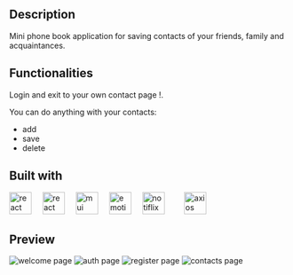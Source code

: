 <h2>Description</h2>
<p>Mini phone book application for saving contacts of your friends, family and acquaintances.</p>

<h2>Functionalities</h2>
<p>Login and exit to your own contact page !.</p>
<p>You can do anything with your contacts:</p>

<ul>
  <li>add</li>
  <li>save</li>
  <li>delete</li>
</ul>

<h2>Built with</h2>
<div align="left">
  <img src="https://upload.wikimedia.org/wikipedia/commons/3/30/React_Logo_SVG.svg" height="40" alt="react logo"  />
  <img width="12" />
  <img src="https://www.codesmith.io/hs-fs/hubfs/Blog%20Images/Blog%20Photos/react-router-logo.png?width=600&name=react-router-logo.png" width="40" height="40" alt="react router" />
  <img width="12" />
  <img src="https://www.techcareer.net/_next/image?url=https%3A%2F%2Fcdn.gcp.techcareer.net%2Fblog_mui_7b4c3455b5%2Fblog_mui_7b4c3455b5.png%3Fupdated_at%3D2022-12-28T14%3A45%3A19.394Z&w=1200&q=75" height="40" alt="mui logo"  />
  <img width="12" />
  <img src="https://www.ejable.com/wp-content/uploads/2022/04/Framer-Motion.webp" width="40" height="40" alt="emotion" />
  <img width="12" />
  <img src="https://raw.githubusercontent.com/notiflix/Notiflix/main/docs/notiflix-logo.svg?sanitize=true" width="40" height="40" alt="notiflix" />
  <img width="12" />
  <img width="12" />
  <img src="https://upload.wikimedia.org/wikipedia/commons/thumb/c/c8/Axios_logo_%282020%29.svg/2560px-Axios_logo_%282020%29.svg.png" alt="axios" width="40" height="40"/>
</div>

<h2>Preview</h2>
<img src="https://d3dehtdmp2rwcw.cloudfront.net/ms_614745/KBtthuzIfka4lIg2Zp0RWuVpkbgNGJ/Monosnap%2BPhonebook%2B-%2BGoogle%2BChrome%2B2024-03-04%2B12.3.png?Expires=1709550000&Signature=pKmBVjk~JxlBOOkfXlxFVZkEy946Gu-jYovIF6Td2AQi-yTKkbvGqzF5ere3wwVKzV8FVpJp1vVvWDBvAUoS~xwo9EEgjXyFgjr1ZT16CsyiFSUjLpB8zwkhgXuNZkm~ZfblVsRSEdQhsjXrjQGCOxPdlj3gtvbiCqGqFePQZINAv50UDpFRWHvTI5O8Snv11-WZIYbGigVP4p2gQpYibrztErhmV4kPcyJI1rcMtDXwtOP9GSONwcjEcFt-8vmMF2FU8X0wzKS6rFl5OkH-1a-O6RijJynlzagHLTh5UhjpsFliHwVeYcIW0wPZCQfuad4ZbyIIFGUYU53Y98qqUQ__&Key-Pair-Id=APKAJBCGYQYURKHBGCOA" alt="welcome page" />
<img src="https://d3dehtdmp2rwcw.cloudfront.net/ms_614745/KqQaQRzwwbQuW8BbrzYRppLtdKRKl7/Monosnap%2BPhonebook%2B-%2BGoogle%2BChrome%2B2024-03-04%2B12.3.png?Expires=1709550000&Signature=H1urpM3-CV49gwLzKNMW28ZiQk8aWlhNqDfNy20yFVNo7objyDmX7cJ34iNFy58wlISob0dIALNpZvrp4fb0lWsS5-JiNrsqUBC1G-sBOhCV-Vn2jakLM1SJRAYCQVHHFRFWbN1SYnIgHAuNxqOt923AriJSlOZFYg-LXgNJeDUm5pdw8rHe2~sGrtFAx2m~7kbs0mMTnoy-GFNmwRTW0d8NOZCf~sH~IgFFXXrqfJoIBlsDVgdGFkRKFvc6i~jYRrhu8aFLPJhsfHWVDUDH~qh15Jk9f5I7NMJt9iYOCiB6s4CJ6Tp83cnt7AWg4kQsKbKOeCyNKJ3cAnhwSOpf8w__&Key-Pair-Id=APKAJBCGYQYURKHBGCOA" alt="auth page" />
<img src="https://d3dehtdmp2rwcw.cloudfront.net/ms_614745/Py9MCyf2Oy5Ssz3jivMekltsnUsqCT/Monosnap%2BPhonebook%2B-%2BGoogle%2BChrome%2B2024-03-04%2B12.3.png?Expires=1709550000&Signature=guaUd2bgzVYncp1vCjOOB4-kazegArUIoxLgAoHK7xo-uhfWRL9ezpfzqnj7PzOIEb2CBSTpYV0kn8a7doPubuwLmhqN~ox7BoSQXWO8rer5SZxI8xzb-y9oIa4V02CIgNko5GYOdZsyXtXpVqwqbx4HPt9Iw3taVXk38Z7x2Mv2a9KHqs9O-kYywjUpZSIQcpL3zA8OC~OWSFnphDHum~lsf7dQwF8Ytbk3Lmm-BYWF11oV5yG~47~JNyvN3mLQ7aLqwZe8r5YGz7kk~~~4g0~pDxjRNLMPozehx5qlifO9sFC4gjb62k9t54VIXY8S0OaprFTXUOXVpxdHuJFDVg__&Key-Pair-Id=APKAJBCGYQYURKHBGCOA" alt="register page" />
<img src="https://d3dehtdmp2rwcw.cloudfront.net/ms_614745/wzEZQExfw80OA9pjBBsJi7Me34M9wT/Monosnap%2BPhonebook%2B-%2BGoogle%2BChrome%2B2024-03-04%2B12.3.png?Expires=1709550000&Signature=Pe~qfpN~vVXiKIkKMuiOv4CVkKaAgVIKbHtImDR5tZwLPHtwnXb1bq4THU3S0xAFTYCxKs0vIcVROYFYMsbby1J5AoTVjiVKXWnDxbL2GSGsDkKlbE-mtykXL6PnFFQj7KxCdy5iCkGcx6v4D8xOW1DePbxZO-2xUK-y3B-Kyne3MT5w6PCw6F5DuiyNHYaopBhPSdZLmoXfuf816B991W-c9xLmMwMEpRB5FHrwnAvPyo8LVRK13Kc6wH-5YNckItHYsTo9dKWh5nTY0HSK-TcYhYtyQCmsG15Oyp1A7lmAgd0~AwrpYezVP0PFjS0BwziSCezbJPkx4gOdRHg4Vw__&Key-Pair-Id=APKAJBCGYQYURKHBGCOA" alt="contacts page" />
